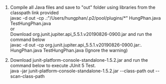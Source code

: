 1. Compile all Java files and save to "out" folder using libraries from the classpath link provided <br>
javac -d out -cp .:"/Users/hungphan/.p2/pool/plugins/*" HungPhan.java TestHungPhan.java <br>
or <br>
Download org.junit.jupiter.api_5.5.1.v20190826-0900.jar and run the command below <br>
javac -d out -cp org.junit.jupiter.api_5.5.1.v20190826-0900.jar:. HungPhan.java TestHungPhan.java (Ignore the warning)<br>

2. Download junit-platform-console-standalone-1.5.2.jar and run the command below to execute JUnit 5 Test. <br>
java -jar junit-platform-console-standalone-1.5.2.jar --class-path out --scan-class-path
